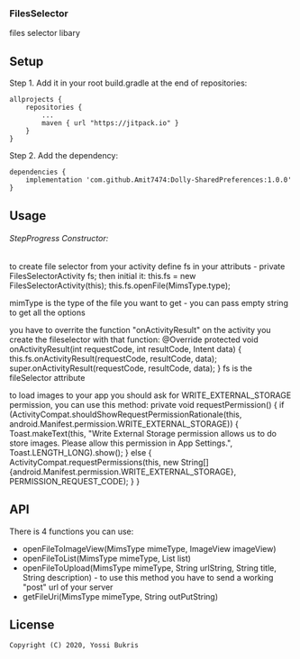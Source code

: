 ### FilesSelector
files selector libary

## Setup

Step 1. Add it in your root build.gradle at the end of repositories:
```
allprojects {
	repositories {
		...
		maven { url "https://jitpack.io" }
	}
}
```

Step 2. Add the dependency:
```
dependencies {
	implementation 'com.github.Amit7474:Dolly-SharedPreferences:1.0.0'
}
```

## Usage
###### StepProgress Constructor:
to create file selector from your activity define fs in your attributs -
        private FilesSelectorActivity fs;
then initial it:
        this.fs = new FilesSelectorActivity(this);
        this.fs.openFile(MimsType.type);

mimType is the type of the file you want to get - you can pass empty string to get all the options

you have to overrite the function "onActivityResult" on the activity you create the fileselector
with that function:
        @Override
        protected void onActivityResult(int requestCode, int resultCode, Intent data) {
            this.fs.onActivityResult(requestCode, resultCode, data);
            super.onActivityResult(requestCode, resultCode, data);
        }
fs is the fileSelector attribute

to load images to your app you should ask for WRITE_EXTERNAL_STORAGE permission, you can use this method:
    private void requestPermission() {
        if (ActivityCompat.shouldShowRequestPermissionRationale(this, android.Manifest.permission.WRITE_EXTERNAL_STORAGE)) {
            Toast.makeText(this, "Write External Storage permission allows us to do store images. Please allow this permission in App Settings.", Toast.LENGTH_LONG).show();
        } else {
           ActivityCompat.requestPermissions(this, new String[]{android.Manifest.permission.WRITE_EXTERNAL_STORAGE}, PERMISSION_REQUEST_CODE);
        }
    }
    
## API
There is 4 functions you can use:
 * openFileToImageView(MimsType mimeType, ImageView imageView)
 * openFileToList(MimsType mimeType, List list)
 * openFileToUpload(MimsType mimeType, String urlString, String title, String description) -
                to use this method you have to send a working "post" url of your server
 * getFileUri(MimsType mimeType, String outPutString)
 
## License
```
Copyright (C) 2020, Yossi Bukris

